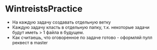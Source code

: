 # WintreistsPractice
<ul>
<li>На каждую задачу создавать отдельную ветку<br>
<li>Каждую задачу класть в отдельную папку, т.к. некоторые задачи будут иметь > 1 файла в будущем.
<li>Как считаешь, что оговоренное по задаче готово - оформляй пулл реквест в master
</ul>

